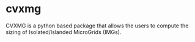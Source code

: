 # cvxmg
CVXMG is a python based package that allows the users to compute the sizing of Isolated/Islanded MicroGrids (IMGs). 
